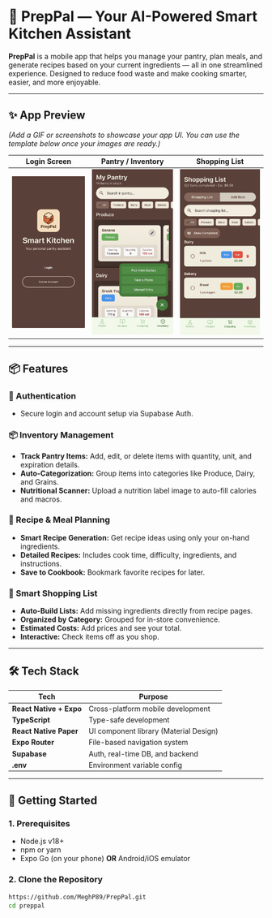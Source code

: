 # 🍳 PrepPal — Your AI-Powered Smart Kitchen Assistant

**PrepPal** is a mobile app that helps you manage your pantry, plan meals, and generate recipes based on your current ingredients — all in one streamlined experience. Designed to reduce food waste and make cooking smarter, easier, and more enjoyable.

---

## ✨ App Preview

*(Add a GIF or screenshots to showcase your app UI. You can use the template below once your images are ready.)*

| Login Screen | Pantry / Inventory | Shopping List |
| :---: | :---: | :---: |
| ![Login](assets/screenshots/login.jpeg) | ![Pantry](assets/screenshots/pantry.jpeg) | ![Shopping](assets/screenshots/shopping.jpeg) |

---

## 📦 Features

### 🔐 Authentication
- Secure login and account setup via Supabase Auth.

### 📦 Inventory Management
- **Track Pantry Items:** Add, edit, or delete items with quantity, unit, and expiration details.
- **Auto-Categorization:** Group items into categories like Produce, Dairy, and Grains.
- **Nutritional Scanner:** Upload a nutrition label image to auto-fill calories and macros.

### 🍲 Recipe & Meal Planning
- **Smart Recipe Generation:** Get recipe ideas using only your on-hand ingredients.
- **Detailed Recipes:** Includes cook time, difficulty, ingredients, and instructions.
- **Save to Cookbook:** Bookmark favorite recipes for later.

### 🛒 Smart Shopping List
- **Auto-Build Lists:** Add missing ingredients directly from recipe pages.
- **Organized by Category:** Grouped for in-store convenience.
- **Estimated Costs:** Add prices and see your total.
- **Interactive:** Check items off as you shop.

---

## 🛠️ Tech Stack

| Tech | Purpose |
|------|---------|
| **React Native + Expo** | Cross-platform mobile development |
| **TypeScript** | Type-safe development |
| **React Native Paper** | UI component library (Material Design) |
| **Expo Router** | File-based navigation system |
| **Supabase** | Auth, real-time DB, and backend |
| **.env** | Environment variable config |

---

## 🚀 Getting Started

### 1. Prerequisites

- Node.js v18+
- npm or yarn
- Expo Go (on your phone) **OR** Android/iOS emulator

### 2. Clone the Repository

```bash
https://github.com/MeghP89/PrepPal.git
cd preppal
